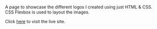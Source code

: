 A page to showcase the different logos I created using just HTML & CSS. CSS Flexbox is used to layout the images.

Click [here](https://tasneemcodes.github.io/brands_portfolio/) to visit the live site.
